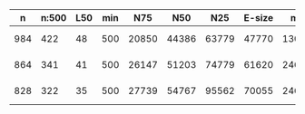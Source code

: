 n    |n:500  |L50  |min  |N75    |N50    |N25    |E-size  |max     |sum      |name
---  |---    |---  |---  |---    |---    |---    |---     |---     |---      |---
984  |422    |48   |500  |20850  |44386  |63779  |47770   |130148  |6282624  |assembly-unitigs.fa
864  |341    |41   |500  |26147  |51203  |74779  |61620   |246485  |6359656  |assembly-contigs.fa
828  |322    |35   |500  |27739  |54767  |95562  |70055   |246485  |6360014  |assembly-scaffolds.fa
